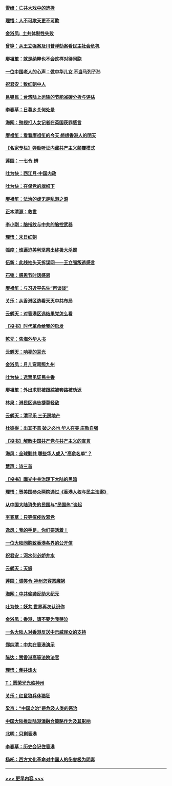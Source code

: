 #### [雪绮：亡共大戏中的选择](../pages/nsc993/n11699922.md?t=12051122) 
#### [理悟：人不可欺天更不可欺](../pages/nsc993/n11699657.md?t=12051122) 
#### [金浴凤:  土共体制性失败](../pages/nsc993/n11699361.md?t=12051122) 
#### [曾铮：从王立强案及川普弹劾案看民主社会危机](../pages/nsc993/n11699318.md?t=12051122) 
#### [廖祖笙：就是纳粹也不会这样对待同胞](../pages/nsc993/n11697658.md?t=12051122) 
#### [一位中国老人的心声：做中华儿女 不当马列子孙](../pages/nsc993/n11697525.md?t=12051122) 
#### [祝君安：致红朝中人](../pages/nsc993/n11697518.md?t=12051122) 
#### [吕锡民：台湾陆上运输的节能减碳分析与评估](../pages/nsc993/n11694983.md?t=12051122) 
#### [李春草：日暮乡关何处是](../pages/nsc993/n11694805.md?t=12051122) 
#### [海网：殃视打人女记者在英国获罪感言](../pages/nsc993/n11693832.md?t=12051122) 
#### [廖祖笙：看看廖祖笙的今天 想想香港人的明天](../pages/nsc993/n11693707.md?t=12051122) 
#### [【名家专栏】弹劾听证内藏共产主义颠覆模式](../pages/nsc993/n11693563.md?t=12051122) 
#### [莲园：一七令‧辨](../pages/nsc993/n11692558.md?t=12051122) 
#### [吐为快：西江月·中国内政](../pages/nsc993/n11692071.md?t=12051122) 
#### [吐为快：在保党的旗帜下](../pages/nsc993/n11691188.md?t=12051122) 
#### [廖祖笙：法治的虚无是乱港之源](../pages/nsc993/n11690605.md?t=12051122) 
#### [正本清源：救世](../pages/nsc993/n11689134.md?t=12051122) 
#### [李小刚：脑指纹与中共的脑控武器](../pages/nsc993/n11688900.md?t=12051122) 
#### [理悟：末日红朝](../pages/nsc993/n11688829.md?t=12051122) 
#### [弧度：谁逼迫美利坚祭出终极大杀器](../pages/nsc993/n11688735.md?t=12051122) 
#### [伍新：此线抽头天拆谍网——王立强叛逃感言](../pages/nsc993/n11687981.md?t=12051122) 
#### [石铭：感恩节时话感恩](../pages/nsc993/n11687568.md?t=12051122) 
#### [廖祖笙：与习近平先生“再谈谈”](../pages/nsc993/n11687005.md?t=12051122) 
#### [关乐：从香港区选看天灭中共布局](../pages/nsc993/n11686647.md?t=12051122) 
#### [云鹤天：对香港区选结果党怎么看](../pages/nsc993/n11686216.md?t=12051122) 
#### [【投书】时代革命给我的启发](../pages/nsc993/n11684287.md?t=12051122) 
#### [乾元：告海外华人书](../pages/nsc993/n11684044.md?t=12051122) 
#### [云鹤天：响亮的耳光](../pages/nsc993/n11684254.md?t=12051122) 
#### [金浴凤：月儿弯弯照九州](../pages/nsc993/n11684231.md?t=12051122) 
#### [吐为快：选票见证民主香](../pages/nsc993/n11684206.md?t=12051122) 
#### [廖祖笙：外出求职被跟踪被套路被劝返](../pages/nsc993/n11683874.md?t=12051122) 
#### [林泉：港民区选告捷莫轻敌](../pages/nsc993/n11683930.md?t=12051122) 
#### [云鹤天：清平乐 三无房地产](../pages/nsc993/n11681521.md?t=12051122) 
#### [杜彼得：出其不意 破之必也 华人在美 庄敬自强](../pages/nsc993/n11679554.md?t=12051122) 
#### [【投书】解散中国共产党与共产主义的宣言](../pages/nsc993/n11679177.md?t=12051122) 
#### [海风：全球剿共 哪些华人或入“高危名单”？](../pages/nsc993/n11678617.md?t=12051122) 
#### [慧声：诗三首](../pages/nsc993/n11678848.md?t=12051122) 
#### [【投书】曝光中共治理下大陆的黑暗](../pages/nsc993/n11678674.md?t=12051122) 
#### [理悟：贺美国参众两院通过《香港人权与民主法案》](../pages/nsc993/n11678104.md?t=12051122) 
#### [从中国大陆消失的民国与“民国热”谈起](../pages/nsc993/n11678075.md?t=12051122) 
#### [李春草：只等瘟疫收邪党](../pages/nsc993/n11677308.md?t=12051122) 
#### [逸风：我的手足，你们要活着！](../pages/nsc993/n11676352.md?t=12051122) 
#### [一位大陆同胞致香港各界的公开信](../pages/nsc993/n11675761.md?t=12051122) 
#### [祝君安：河水何必妒井水](../pages/nsc993/n11675746.md?t=12051122) 
#### [云鹤天：天怒](../pages/nsc993/n11675718.md?t=12051122) 
#### [莲园：调笑令‧神州怎容恶魔祸](../pages/nsc993/n11675648.md?t=12051122) 
#### [海网：中共偷袭反助大纪元](../pages/nsc993/n11673515.md?t=12051122) 
#### [吐为快：妖共 世界再次认识你](../pages/nsc993/n11673506.md?t=12051122) 
#### [金浴凤：香港，请不要为我哭泣](../pages/nsc993/n11673248.md?t=12051122) 
#### [一名大陆人对香港反送中示威民众的支持](../pages/nsc993/n11672615.md?t=12051122) 
#### [郑纯清：中共在香港演示](../pages/nsc993/n11670539.md?t=12051122) 
#### [陈达：赞香港高等法院法官](../pages/nsc993/n11669542.md?t=12051122) 
#### [理悟：倒共烽火](../pages/nsc993/n11668844.md?t=12051122) 
#### [T：愿荣光光临神州](../pages/nsc993/n11668421.md?t=12051122) 
#### [关乐：红鼠狼兵休猖狂](../pages/nsc993/n11668378.md?t=12051122) 
#### [梁京：“中国之治”是危及人类的恶治](../pages/nsc993/n11668328.md?t=12051122) 
#### [中国大陆推动陆港澳融合策略作为及其影响](../pages/nsc993/n11668157.md?t=12051122) 
#### [北明：只剩香港](../pages/nsc993/n11668002.md?t=12051122) 
#### [李春草：历史会记住香港](../pages/nsc993/n11667927.md?t=12051122) 
#### [杨吒：西方文化革命对中国人的伤害极为阴毒](../pages/nsc993/n11664521.md?t=12051122) 

----
#### [ >>> 更早内容 <<< ](../indexes/nsc993-earlier.md)
